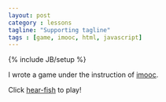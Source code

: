 ```yaml
---
layout: post
category : lessons
tagline: "Supporting tagline"
tags : [game, imooc, html, javascript]
---
```

{% include JB/setup %}

I wrote a game under the instruction of [imooc](http://www.imooc.com/course/programdetail/pid/43). 

Click [hear-fish](https://kannpai.github.io/heart-fish/) to play!